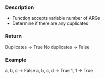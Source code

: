 ### Description
- Function accepts variable number of ARGs
- Determine if there are any duplicates

### Return
Duplicates -> True
No duplicates -> False

### Example
a, b, c -> False
a, b, c, d -> True
1, 1 -> True